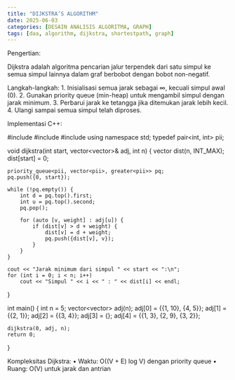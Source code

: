 ```yaml
---
title: "DIJKSTRA’S ALGORITHM"
date: 2025-06-03
categories: [DESAIN ANALISIS ALGORITMA, GRAPH]
tags: [daa, algorithm, dijkstra, shortestpath, graph]
---
```

Pengertian:

Dijkstra adalah algoritma pencarian jalur terpendek dari satu simpul ke semua simpul lainnya dalam graf berbobot dengan bobot non-negatif.

Langkah-langkah:
	1.	Inisialisasi semua jarak sebagai ∞, kecuali simpul awal (0).
	2.	Gunakan priority queue (min-heap) untuk mengambil simpul dengan jarak minimum.
	3.	Perbarui jarak ke tetangga jika ditemukan jarak lebih kecil.
	4.	Ulangi sampai semua simpul telah diproses.

Implementasi C++:

#include <iostream>
#include <vector>
#include <queue>
using namespace std;
typedef pair<int, int> pii;

void dijkstra(int start, vector<vector<pii>>& adj, int n) {
    vector<int> dist(n, INT_MAX);
    dist[start] = 0;

    priority_queue<pii, vector<pii>, greater<pii>> pq;
    pq.push({0, start});

    while (!pq.empty()) {
        int d = pq.top().first;
        int u = pq.top().second;
        pq.pop();

        for (auto [v, weight] : adj[u]) {
            if (dist[v] > d + weight) {
                dist[v] = d + weight;
                pq.push({dist[v], v});
            }
        }
    }

    cout << "Jarak minimum dari simpul " << start << ":\n";
    for (int i = 0; i < n; i++)
        cout << "Simpul " << i << " : " << dist[i] << endl;
}

int main() {
    int n = 5;
    vector<vector<pii>> adj(n);
    adj[0] = {{1, 10}, {4, 5}};
    adj[1] = {{2, 1}};
    adj[2] = {{3, 4}};
    adj[3] = {};
    adj[4] = {{1, 3}, {2, 9}, {3, 2}};

    dijkstra(0, adj, n);
    return 0;
}

Kompleksitas Dijkstra:
	•	Waktu: O((V + E) log V) dengan priority queue
	•	Ruang: O(V) untuk jarak dan antrian
